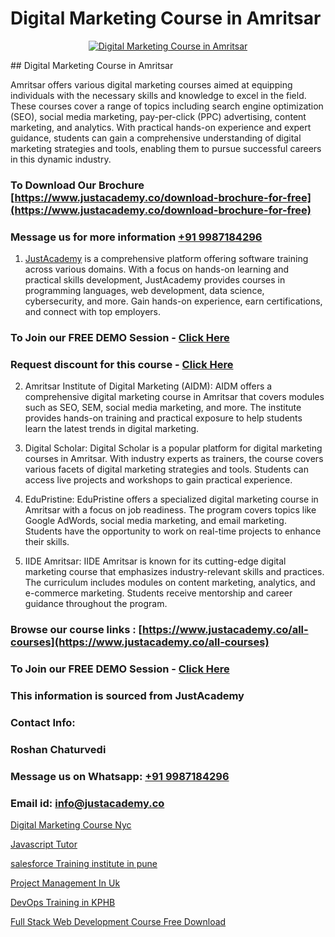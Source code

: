 # Digital Marketing Course in Amritsar

<p align="center">
  <a href="https://justacademy.co/course-detail/digital-marketing">
    <img src="https://justacademy.co/storage2/course_image/1676636720_course_image.webp" alt="Digital Marketing Course in Amritsar">
  </a>
</p>
## Digital Marketing Course in Amritsar

Amritsar offers various digital marketing courses aimed at equipping individuals with the necessary skills and knowledge to excel in the field. These courses cover a range of topics including search engine optimization (SEO), social media marketing, pay-per-click (PPC) advertising, content marketing, and analytics. With practical hands-on experience and expert guidance, students can gain a comprehensive understanding of digital marketing strategies and tools, enabling them to pursue successful careers in this dynamic industry.
### To Download Our Brochure [https://www.justacademy.co/download-brochure-for-free](https://www.justacademy.co/download-brochure-for-free)
### Message us for more information [+91 9987184296](https://api.whatsapp.com/send?phone=919987184296)

1) [JustAcademy](https://justacademy.co) is a comprehensive platform offering software training across various domains. With a focus on hands-on learning and practical skills development, JustAcademy provides courses in programming languages, web development, data science, cybersecurity, and more. Gain hands-on experience, earn certifications, and connect with top employers.

### To Join our FREE DEMO Session - [Click Here](https://www.justacademy.co/register-for-course-demo/)
### Request discount for this course - [Click Here](https://justacademy.co/contact-us/)

2) Amritsar Institute of Digital Marketing (AIDM): AIDM offers a comprehensive digital marketing course in Amritsar that covers modules such as SEO, SEM, social media marketing, and more. The institute provides hands-on training and practical exposure to help students learn the latest trends in digital marketing.

3) Digital Scholar: Digital Scholar is a popular platform for digital marketing courses in Amritsar. With industry experts as trainers, the course covers various facets of digital marketing strategies and tools. Students can access live projects and workshops to gain practical experience.

4) EduPristine: EduPristine offers a specialized digital marketing course in Amritsar with a focus on job readiness. The program covers topics like Google AdWords, social media marketing, and email marketing. Students have the opportunity to work on real-time projects to enhance their skills.

5) IIDE Amritsar: IIDE Amritsar is known for its cutting-edge digital marketing course that emphasizes industry-relevant skills and practices. The curriculum includes modules on content marketing, analytics, and e-commerce marketing. Students receive mentorship and career guidance throughout the program.

### Browse our course links : [https://www.justacademy.co/all-courses](https://www.justacademy.co/all-courses) 
### To Join our FREE DEMO Session - [Click Here](https://www.justacademy.co/register-for-course-demo)


### This information is sourced from JustAcademy
### Contact Info:
### Roshan Chaturvedi
### Message us on Whatsapp: [+91 9987184296](https://api.whatsapp.com/send?phone=919987184296)
### Email id: [info@justacademy.co](mailto:info@justacademy.co)
                
[Digital Marketing Course Nyc](https://www.linkedin.com/pulse/digital-marketing-course-nyc-justacademy-hyderabad-5ck7c?trackingId=q89qs%2BohhN9pcqZ2jgR3Rw%3D%3D&lipi=urn%3Ali%3Apage%3Ad_flagship3_company_admin%3BIabnSlYPS7K8e0EtwSHvsQ%3D%3D)

[Javascript Tutor](https://www.linkedin.com/pulse/javascript-tutor-justacademy-ahmedabad-jdsye?trackingId=L%2BiLDWqa1tFYJDfNVEbXLg%3D%3D&lipi=urn%3Ali%3Apage%3Ad_flagship3_company_admin%3BaDgp3xTAQPe9zxsqrS35EA%3D%3D)

[salesforce Training institute in pune](https://medium.com/@kumarishimmi99/salesforce-training-institute-in-pune-be163ce4aa3d)

[Project Management In Uk](https://medium.com/@prempja40/project-management-in-uk-5983ecd01790)

[DevOps Training in KPHB](https://justacademyin.github.io/justacademy/devops-training-in-kphb)

[Full Stack Web Development Course Free Download](https://justacademyin.github.io/justacademy/full-stack-web-development-course-free-download)


